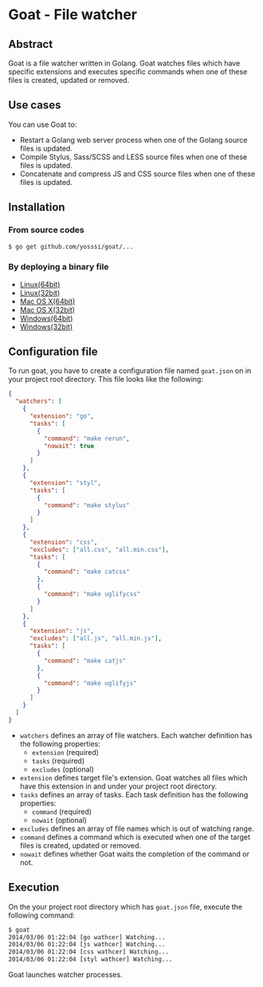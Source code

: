 # Goat - File watcher

## Abstract

Goat is a file watcher written in Golang. Goat watches files which have specific extensions and executes specific commands when one of these files is created, updated or removed.

## Use cases

You can use Goat to:

* Restart a Golang web server process when one of the Golang source files is updated.
* Compile Stylus, Sass/SCSS and LESS source files when one of these files is updated.
* Concatenate and compress JS and CSS source files when one of these files is updated.

## Installation

### From source codes

```sh
$ go get github.com/yosssi/goat/...
```

### By deploying a binary file

* [Linux(64bit)](https://s3-ap-northeast-1.amazonaws.com/yosssi/goat/linux_amd64/goat)
* [Linux(32bit)](https://s3-ap-northeast-1.amazonaws.com/yosssi/goat/linux_386/goat)
* [Mac OS X(64bit)](https://s3-ap-northeast-1.amazonaws.com/yosssi/goat/darwin_amd64/goat)
* [Mac OS X(32bit)](https://s3-ap-northeast-1.amazonaws.com/yosssi/goat/darwin_386/goat)
* [Windows(64bit)](https://s3-ap-northeast-1.amazonaws.com/yosssi/goat/windows_amd64/goat.exe)
* [Windows(32bit)](https://s3-ap-northeast-1.amazonaws.com/yosssi/goat/windows_386/goat.exe)

## Configuration file

To run goat, you have to create a configuration file named `goat.json` on in your project root directory. This file looks like the following:

```json
{
  "watchers": [
    {
      "extension": "go",
      "tasks": [
        {
          "command": "make rerun",
          "nowait": true
        }
      ]
    },
    {
      "extension": "styl",
      "tasks": [
        {
          "command": "make stylus"
        }
      ]
    },
    {
      "extension": "css",
      "excludes": ["all.css", "all.min.css"],
      "tasks": [
        {
          "command": "make catcss"
        },
        {
          "command": "make uglifycss"
        }
      ]
    },
    {
      "extension": "js",
      "excludes": ["all.js", "all.min.js"],
      "tasks": [
        {
          "command": "make catjs"
        },
        {
          "command": "make uglifyjs"
        }
      ]
    }
  ]
}
```

* `watchers` defines an array of file watchers. Each watcher definition has the following properties:
  * `extension` (required)
  * `tasks` (required)
  * `excludes` (optional)
* `extension` defines target file's extension. Goat watches all files which have this extension in and under your project root directory.
* `tasks` defines an array of tasks. Each task definition has the following properties:
  * `command` (required)
  * `nowait` (optional)
* `excludes` defines an array of file names which is out of watching range.
* `command` defines a command which is executed when one of the target files is created, updated or removed.
* `nowait` defines whether Goat waits the completion of the command or not.

## Execution

On the your project root directory which has `goat.json` file, execute the following command:

```sh
$ goat
2014/03/06 01:22:04 [go wathcer] Watching...
2014/03/06 01:22:04 [js wathcer] Watching...
2014/03/06 01:22:04 [css wathcer] Watching...
2014/03/06 01:22:04 [styl wathcer] Watching...
```

Goat launches watcher processes.
